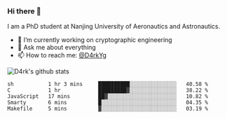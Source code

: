 ### Hi there 👋

I am a PhD student at Nanjing University of Aeronautics and Astronautics.

- 🔭 I’m currently working on cryptographic engineering
- 💬 Ask me about everything
- 📫 How to reach me: [@D4rkYg](https://twitter.com/D4rkYg)

![D4rk's github stats](https://github-readme-stats.vercel.app/api?username=dd4rk&show_icons=true&title_color=fff&icon_color=79ff97&text_color=9f9f9f&bg_color=151515)

<!--START_SECTION:waka-->
```text
sh           1 hr 3 mins     ██████████░░░░░░░░░░░░░░░   40.58 % 
C            1 hr            █████████▓░░░░░░░░░░░░░░░   38.22 % 
JavaScript   17 mins         ██▓░░░░░░░░░░░░░░░░░░░░░░   10.82 % 
Smarty       6 mins          █░░░░░░░░░░░░░░░░░░░░░░░░   04.35 % 
Makefile     5 mins          ▓░░░░░░░░░░░░░░░░░░░░░░░░   03.19 % 
```
<!--END_SECTION:waka-->
